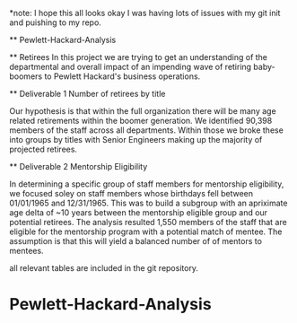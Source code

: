 *note: I hope this all looks okay I was having lots of issues with my git init and puishing to my repo.

** Pewlett-Hackard-Analysis

** Retirees
In this project we are trying to get an understanding of the departmental and overall impact of an impending wave of retiring baby-boomers to Pewlett Hackard's business operations.


** Deliverable 1
Number of retirees by title

Our hypothesis is that within the full organization there will be many age related retirements within the boomer generation.  We identified 90,398 members of the staff across all departments. Within those we broke these into groups by titles with Senior Engineers making up the majority of projected retirees.  


** Deliverable 2
Mentorship Eligibility

In determining a specific group of staff members for mentorship eligibility, we focused soley on staff members whose birthdays fell between 01/01/1965 and 12/31/1965. This was to build a subgroup with an apriximate age delta of ~10 years between the mentorship eligible group and our potential retirees.
The analysis resulted 1,550 members of the staff that are eligible for the mentorship program with a potential match of mentee. The assumption is that this will yield a balanced number of of mentors to mentees.

all relevant tables are included in the git repository.



# Pewlett-Hackard-Analysis
